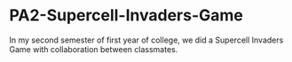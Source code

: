 # PA2-Supercell-Invaders-Game
In my second semester of first year of college, we did a Supercell Invaders Game with collaboration between classmates. 
